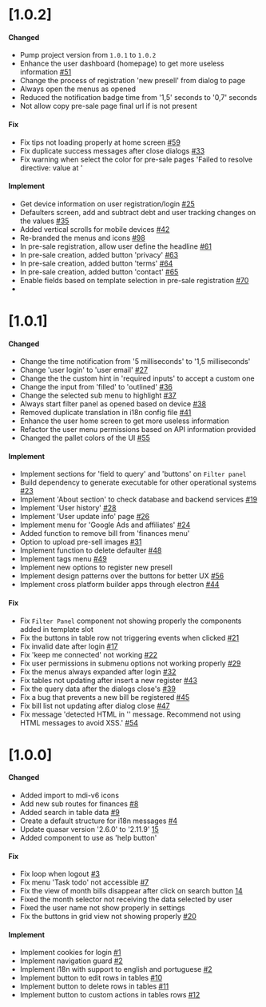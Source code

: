 # [1.0.2]

#### Changed
- Pump project version from `1.0.1` to `1.0.2`
- Enhance the user dashboard (homepage) to get more useless information [#51](https://github.com/BIEMAX/quote-manager/issues/51)
- Change the process of registration 'new presell' from dialog to page
- Always open the menus as opened
- Reduced the notification badge time from '1,5' seconds to '0,7' seconds
- Not allow copy pre-sale page final url if is not present

#### Fix
- Fix tips not loading properly at home screen [#59](https://github.com/BIEMAX/quote-manager/issues/59)
- Fix duplicate success messages after close dialogs [#33](https://github.com/BIEMAX/quote-manager/issues/33)
- Fix warning when select the color for pre-sale pages 'Failed to resolve directive: value at <ColorPicker>'

#### Implement
- Get device information on user registration/login [#25](https://github.com/BIEMAX/quote-manager/issues/25)
- Defaulters screen, add and subtract debt and user tracking changes on the values [#35](https://github.com/BIEMAX/quote-manager/issues/35)
- Added vertical scrolls for mobile devices [#42](https://github.com/BIEMAX/quote-manager/issues/42)
- Re-branded the menus and icons [#98](https://github.com/BIEMAX/financial-manager-app/issues/98)
- In pre-sale registration, allow user define the headline [#61](https://github.com/BIEMAX/quote-manager/issues/61)
- In pre-sale creation, added button 'privacy' [#63](https://github.com/BIEMAX/quote-manager/issues/63)
- In pre-sale creation, added button 'terms' [#64](https://github.com/BIEMAX/quote-manager/issues/64)
- In pre-sale creation, added button 'contact' [#65](https://github.com/BIEMAX/quote-manager/issues/65)
- Enable fields based on template selection in pre-sale registration [#70](https://github.com/BIEMAX/quote-manager/issues/70)
-

# [1.0.1]

#### Changed
- Change the time notification from '5 milliseconds' to '1,5 milliseconds'
- Change 'user login' to 'user email' [#27](https://github.com/BIEMAX/quote-manager/issues/27)
- Change the the custom hint in 'required inputs' to accept a custom one
- Change the input from 'filled' to 'outlined' [#36](https://github.com/BIEMAX/quote-manager/issues/36)
- Change the selected sub menu to highlight [#37](https://github.com/BIEMAX/quote-manager/issues/37)
- Always start filter panel as opened based on device [#38](https://github.com/BIEMAX/quote-manager/issues/38)
- Removed duplicate translation in i18n config file [#41](https://github.com/BIEMAX/quote-manager/issues/41)
- Enhance the user home screen to get more useless information
- Refactor the user menu permissions based on API information provided
- Changed the pallet colors of the UI [#55](https://github.com/BIEMAX/quote-manager/issues/55)

#### Implement
- Implement sections for 'field to query' and 'buttons' on `Filter panel`
- Build dependency to generate executable for other operational systems [#23](https://github.com/BIEMAX/quote-manager/issues/23)
- Implement 'About section' to check database and backend services [#19](https://github.com/BIEMAX/quote-manager/issues/19)
- Implement 'User history' [#28](https://github.com/BIEMAX/quote-manager/issues/28)
- Implement 'User update info' page [#26](https://github.com/BIEMAX/quote-manager/issues/26)
- Implement menu for 'Google Ads and affiliates' [#24](https://github.com/BIEMAX/quote-manager/issues/24)
- Added function to remove bill from 'finances menu'
- Option to upload pre-sell images [#31](https://github.com/BIEMAX/quote-manager/issues/31)
- Implement function to delete defaulter [#48](https://github.com/BIEMAX/quote-manager/issues/48)
- Implement tags menu [#49](https://github.com/BIEMAX/quote-manager/issues/49)
- Implement new options to register new presell
- Implement design patterns over the buttons for better UX [#56](https://github.com/BIEMAX/quote-manager/issues/56)
- Implement cross platform builder apps through electron [#44](https://github.com/BIEMAX/quote-manager/issues/44)

#### Fix
- Fix `Filter Panel` component not showing properly the components added in template slot
- Fix the buttons in table row not triggering events when clicked [#21](https://github.com/BIEMAX/quote-manager/issues/21)
- Fix invalid date after login [#17](https://github.com/BIEMAX/quote-manager/issues/17)
- Fix 'keep me connected' not working [#22](https://github.com/BIEMAX/quote-manager/issues/22)
- Fix user permissions in submenu options not working properly [#29](https://github.com/BIEMAX/quote-manager/issues/29)
- Fix the menus always expanded after login [#32](https://github.com/BIEMAX/quote-manager/issues/32)
- Fix tables not updating after insert a new register [#43](https://github.com/BIEMAX/quote-manager/issues/43)
- Fix the query data after the dialogs close's [#39](https://github.com/BIEMAX/quote-manager/issues/39)
- Fix a bug that prevents a new bill be registered [#45](https://github.com/BIEMAX/quote-manager/issues/45)
- Fix bill list not updating after dialog close [#47](https://github.com/BIEMAX/quote-manager/issues/47)
- Fix message 'detected HTML in '<Selecione>' message. Recommend not using HTML messages to avoid XSS.' [#54](https://github.com/BIEMAX/quote-manager/issues/54)

# [1.0.0]

#### Changed
- Added import to mdi-v6 icons
- Add new sub routes for finances [#8](https://github.com/BIEMAX/quote-manager/issues/8)
- Added search in table data [#9](https://github.com/BIEMAX/quote-manager/issues/9)
- Create a default structure for i18n messages [#4](https://github.com/BIEMAX/quote-manager/issues/4)
- Update quasar version '2.6.0' to '2.11.9' [15](https://github.com/BIEMAX/quote-manager/issues/15)
- Added component to use as 'help button'

#### Fix
- Fix loop when logout [#3](https://github.com/BIEMAX/quote-manager/issues/3)
- Fix menu 'Task todo' not accessible [#7](https://github.com/BIEMAX/quote-manager/issues/7)
- Fix the view of month bills disappear after click on search button [14](https://github.com/BIEMAX/quote-manager/issues/14)
- Fixed the month selector not receiving the data selected by user
- Fixed the user name not show properly in settings
- Fix the buttons in grid view not showing properly [#20](https://github.com/BIEMAX/quote-manager/issues/20)

#### Implement
- Implement cookies for login [#1](https://github.com/BIEMAX/quote-manager/issues/1)
- Implement navigation guard [#2](https://github.com/BIEMAX/quote-manager/issues/2)
- Implement i18n with support to english and portuguese [#2](https://github.com/BIEMAX/financial-manager-app/issues/2)
- Implement button to edit rows in tables [#10](https://github.com/BIEMAX/quote-manager/issues/10)
- Implement button to delete rows in tables [#11](https://github.com/BIEMAX/quote-manager/issues/11)
- Implement button to custom actions in tables rows [#12](https://github.com/BIEMAX/quote-manager/issues/12)
